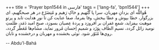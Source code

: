 +++
title = 'Prayer bpn1544 in فارسی'
tags = ['lang-fa', 'bpn1544']
+++
هُواللّه
ای يزدانِ مهربان، سرا پا گُنَهيم و خاکِ رَهيم و مُتِضَرّع در هر صبحگهيم، ای بزرگوار، خطا بپوش و عطا ببخش، وفا بفرما، صفا عنايت کن تا نورِ هدايت تابد و پرتوِ موهبت بيفزايد، شمعِ غفران بر افروزد و پردۀ عِصيان بسوزد، صبحِ اميد دَمَد، ظلمتِ نوميد زائل گردد، نسيمِ الطاف بِوَزَد و شميمِ اِحسان مُرور نمايد، مشام‌ها مُعَطّر گردد، روي‌ها مُنَوّر شود. توئی  بخشنده و مهربان و درخشنده و تابان.

-- Abdu'l-Bahá
